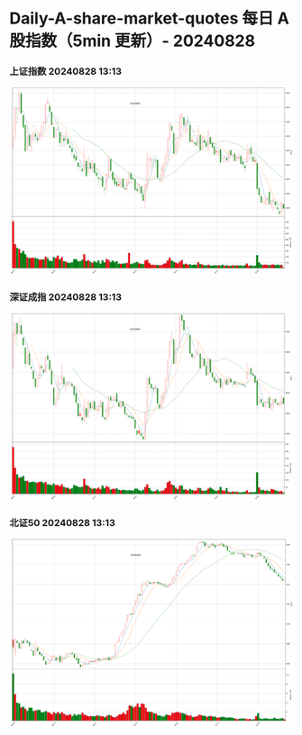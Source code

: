 
# Daily-A-share-market-quotes 每日 A 股指数（5min 更新）- 20240828

### 上证指数 20240828 13:13
![](./fig/2024/8/20240828-sh000001.png)

### 深证成指 20240828 13:13
![](./fig/2024/8/20240828-sz399001.png)

### 北证50 20240828 13:13
![](./fig/2024/8/20240828-bj899050.png)

